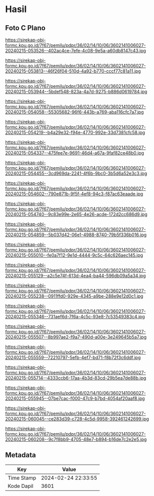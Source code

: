 # Hasil

## Foto C Plano

https://sirekap-obj-formc.kpu.go.id/7f67/pemilu/pdpr/36/02/14/10/06/3602141006027-20240215-053526--402ac4ce-7efe-4c08-9e5a-a60db8147c43.jpg

https://sirekap-obj-formc.kpu.go.id/7f67/pemilu/pdpr/36/02/14/10/06/3602141006027-20240215-053813--46f26f04-510d-4a92-b770-cccf77c81a11.jpg

https://sirekap-obj-formc.kpu.go.id/7f67/pemilu/pdpr/36/02/14/10/06/3602141006027-20240215-053944--5bdef548-823a-4a7d-9275-b886d0619784.jpg

https://sirekap-obj-formc.kpu.go.id/7f67/pemilu/pdpr/36/02/14/10/06/3602141006027-20240215-054058--55305682-96f6-443b-a769-aba116cfc7a7.jpg

https://sirekap-obj-formc.kpu.go.id/7f67/pemilu/pdpr/36/02/14/10/06/3602141006027-20240215-054219--b4a29e32-f94e-4770-992e-33d7381cfc58.jpg

https://sirekap-obj-formc.kpu.go.id/7f67/pemilu/pdpr/36/02/14/10/06/3602141006027-20240215-054337--475fee7e-9691-46d4-a67a-9faf82ce48b0.jpg

https://sirekap-obj-formc.kpu.go.id/7f67/pemilu/pdpr/36/02/14/10/06/3602141006027-20240215-054455--3cd969da-2241-4f6b-9bc0-3b5d6a52e3c3.jpg

https://sirekap-obj-formc.kpu.go.id/7f67/pemilu/pdpr/36/02/14/10/06/3602141006027-20240215-054602--790e871b-9f5f-4ef8-94c3-f87ac63eaade.jpg

https://sirekap-obj-formc.kpu.go.id/7f67/pemilu/pdpr/36/02/14/10/06/3602141006027-20240215-054740--9c83e99e-2e65-4e26-acde-172d2cc686d9.jpg

https://sirekap-obj-formc.kpu.go.id/7f67/pemilu/pdpr/36/02/14/10/06/3602141006027-20240215-054859--5b037d42-06e1-4988-8740-79b5f336b016.jpg

https://sirekap-obj-formc.kpu.go.id/7f67/pemilu/pdpr/36/02/14/10/06/3602141006027-20240215-055010--fe0a7f12-9e1d-4444-9c5c-64c626aec145.jpg

https://sirekap-obj-formc.kpu.go.id/7f67/pemilu/pdpr/36/02/14/10/06/3602141006027-20240215-055129--a2c5e74f-613d-4ea4-ba44-596db09a5a34.jpg

https://sirekap-obj-formc.kpu.go.id/7f67/pemilu/pdpr/36/02/14/10/06/3602141006027-20240215-055238--0911ffd0-929e-4345-a9be-288e9e12d0c1.jpg

https://sirekap-obj-formc.kpu.go.id/7f67/pemilu/pdpr/36/02/14/10/06/3602141006027-20240215-055346--731aef6d-7f6a-4c5c-93e8-7c53549383c4.jpg

https://sirekap-obj-formc.kpu.go.id/7f67/pemilu/pdpr/36/02/14/10/06/3602141006027-20240215-055507--8b997ae2-f9a7-490d-a00e-3e249645b5a7.jpg

https://sirekap-obj-formc.kpu.go.id/7f67/pemilu/pdpr/36/02/14/10/06/3602141006027-20240215-055559--72210797-5efb-4ef7-bd71-f8b72f3c6ddf.jpg

https://sirekap-obj-formc.kpu.go.id/7f67/pemilu/pdpr/36/02/14/10/06/3602141006027-20240215-055714--4333ccb6-17aa-4b3d-83cd-29b5ea7de88b.jpg

https://sirekap-obj-formc.kpu.go.id/7f67/pemilu/pdpr/36/02/14/10/06/3602141006027-20240215-055945--07be7cac-f000-47c9-b7bd-4054af20aaf8.jpg

https://sirekap-obj-formc.kpu.go.id/7f67/pemilu/pdpr/36/02/14/10/06/3602141006027-20240215-060045--ce283d39-c728-4c5d-9958-392461242699.jpg

https://sirekap-obj-formc.kpu.go.id/7f67/pemilu/pdpr/36/02/14/10/06/3602141006027-20240215-060208--9c7f8bb9-4705-48e7-b894-b16de7c2e2e5.jpg


## Metadata

| Key        | Value               |
| ---------- | ------------------- |
| Time Stamp | 2024-02-24 22:33:55 |
| Kode Dapil | 3601                |



